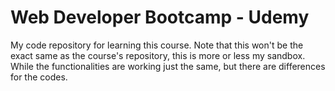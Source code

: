 # Web Developer Bootcamp - Udemy

My code repository for learning this course. Note that this won't be the exact same as the course's repository,
this is more or less my sandbox. While the functionalities are working just the same, but there are differences
for the codes.
